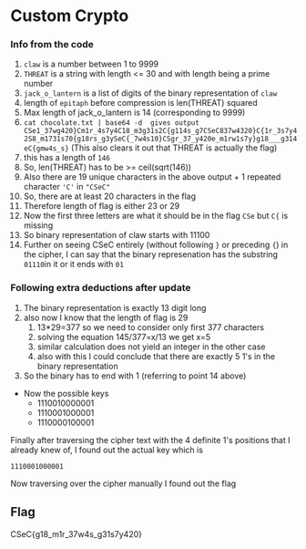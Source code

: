 # Custom Crypto

### Info from the code

1. `claw` is a number between 1 to 9999
2. `THREAT` is a string with length <= 30 and with length being a prime number
3. `jack_o_lantern` is a list of digits of the binary representation of `claw`
4.  length of `epitaph` before compression is len(THREAT) squared
7.  Max length of jack_o_lantern is 14 (corresponding to 9999)
8.  ```cat chocolate.txt | base64 -d  gives output CSe1_37wg420}Cm1r_4s7y4C18_m3g31s2C{g114s_g7CSeC837w4320}C{1r_3s7y42S8_m1731s70{g18rs_g3ySeC{_7w4s10}CSgr_37_y420e_m1rw1s7y}g18___g314eC{gmw4s_s}```  (This also clears it out that THREAT is actually the flag)
9.  this has a length of  `146`
10.  So, len(THREAT) has to be >= ceil(sqrt(146)) 
11.  Also there are 19 unique characters in the above output + 1 repeated character `'C'` in `"CSeC"`
12.  So, there are at least 20 characters in the flag
13.  Therefore length of flag is either 23 or 29
14.  Now the first three letters are what it should be in the flag `CSe` but `C{` is missing
15.  So binary representation of claw starts with 11100
16.  Further on seeing CSeC entirely (without following `}` or preceding `{`) in the cipher, I can say that the binary represenation has the substring `01110`in it or it ends with `01`


### Following extra deductions after update

1. The binary representation is exactly 13 digit long
2. also now I know that the length of flag is 29
   1. 13*29=377 so we need to consider only first 377 characters
   2. solving the equation 145/377=x/13 we get x=5
   3. similar calculation does not yield an integer in the other case
   4. also with this I could conclude that there are exactly 5 1's in the binary representation
3. So the binary has to end with 1 (referring to point 14 above)



- Now the possible keys
  - 1110010000001
  - 1110001000001
  - 1110000100001

Finally after traversing the cipher text with the 4 definite 1's positions that I already knew of, I found out the actual key which is

`1110001000001`


Now traversing over the cipher manually I found out the flag

## Flag

CSeC{g18_m1r_37w4s_g31s7y420}
